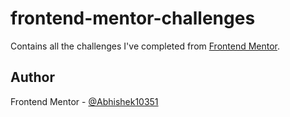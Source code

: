 # frontend-mentor-challenges

Contains all the challenges I've completed from [Frontend Mentor](https://www.frontendmentor.io/).

## Author

Frontend Mentor - [@Abhishek10351](https://www.frontendmentor.io/profile/Abhishek10351)
